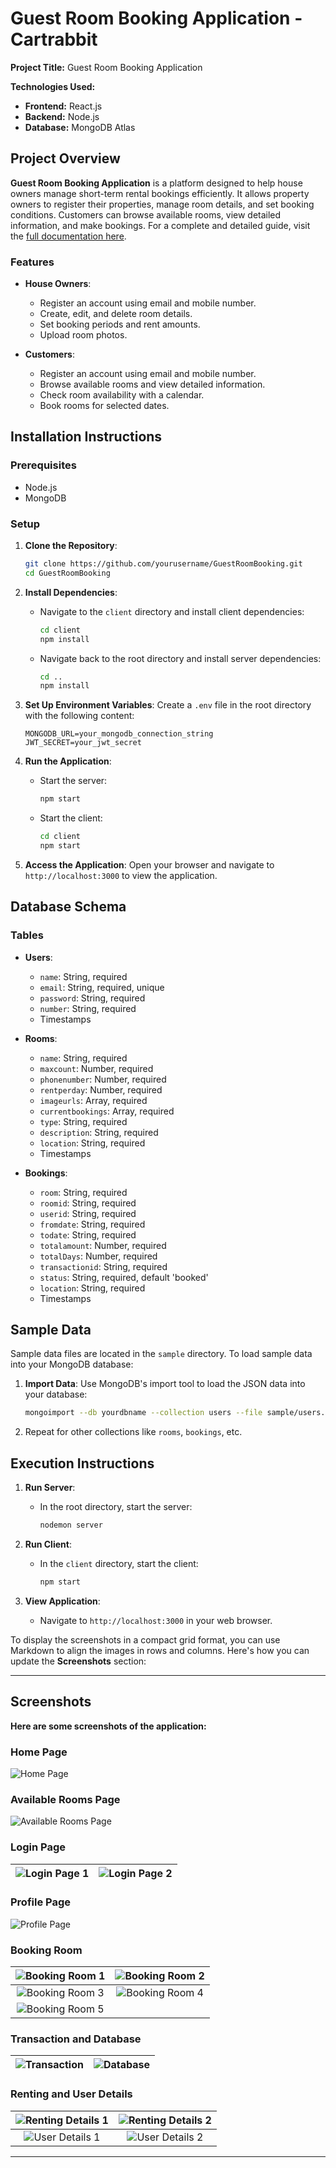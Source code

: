# Guest Room Booking Application - Cartrabbit

**Project Title:** Guest Room Booking Application

**Technologies Used:** 
- **Frontend:** React.js
- **Backend:** Node.js
- **Database:** MongoDB Atlas


## Project Overview

**Guest Room Booking Application** is a platform designed to help house owners manage short-term rental bookings efficiently. It allows property owners to register their properties, manage room details, and set booking conditions. Customers can browse available rooms, view detailed information, and make bookings.
For a complete and detailed guide, visit the [full documentation here](https://github.com/GKrizz/Guest_room_booking_application/blob/main/client/README.md).

### Features

- **House Owners**:
  - Register an account using email and mobile number.
  - Create, edit, and delete room details.
  - Set booking periods and rent amounts.
  - Upload room photos.

- **Customers**:
  - Register an account using email and mobile number.
  - Browse available rooms and view detailed information.
  - Check room availability with a calendar.
  - Book rooms for selected dates.

## Installation Instructions

### Prerequisites

- Node.js
- MongoDB

### Setup

1. **Clone the Repository**:
   ```bash
   git clone https://github.com/yourusername/GuestRoomBooking.git
   cd GuestRoomBooking
   ```

2. **Install Dependencies**:
   - Navigate to the `client` directory and install client dependencies:
     ```bash
     cd client
     npm install
     ```
   - Navigate back to the root directory and install server dependencies:
     ```bash
     cd ..
     npm install
     ```

3. **Set Up Environment Variables**:
   Create a `.env` file in the root directory with the following content:
   ```env
   MONGODB_URL=your_mongodb_connection_string
   JWT_SECRET=your_jwt_secret
   ```

4. **Run the Application**:
   - Start the server:
     ```bash
     npm start
     ```
   - Start the client:
     ```bash
     cd client
     npm start
     ```

5. **Access the Application**:
   Open your browser and navigate to `http://localhost:3000` to view the application.

## Database Schema

### Tables

- **Users**:
  - `name`: String, required
  - `email`: String, required, unique
  - `password`: String, required
  - `number`: String, required
  - Timestamps

- **Rooms**:
  - `name`: String, required
  - `maxcount`: Number, required
  - `phonenumber`: Number, required
  - `rentperday`: Number, required
  - `imageurls`: Array, required
  - `currentbookings`: Array, required
  - `type`: String, required
  - `description`: String, required
  - `location`: String, required
  - Timestamps

- **Bookings**:
  - `room`: String, required
  - `roomid`: String, required
  - `userid`: String, required
  - `fromdate`: String, required
  - `todate`: String, required
  - `totalamount`: Number, required
  - `totalDays`: Number, required
  - `transactionid`: String, required
  - `status`: String, required, default 'booked'
  - `location`: String, required
  - Timestamps

## Sample Data

Sample data files are located in the `sample` directory. To load sample data into your MongoDB database:

1. **Import Data**:
   Use MongoDB's import tool to load the JSON data into your database:
   ```bash
   mongoimport --db yourdbname --collection users --file sample/users.json
   ```

2. Repeat for other collections like `rooms`, `bookings`, etc.

## Execution Instructions

1. **Run Server**:
   - In the root directory, start the server:
     ```bash
     nodemon server
     ```

2. **Run Client**:
   - In the `client` directory, start the client:
     ```bash
     npm start
     ```

3. **View Application**:
   - Navigate to `http://localhost:3000` in your web browser.

To display the screenshots in a compact grid format, you can use Markdown to align the images in rows and columns. Here's how you can update the **Screenshots** section:

---

## Screenshots

**Here are some screenshots of the application:**

### Home Page
![Home Page](https://github.com/user-attachments/assets/110f5ed2-7c34-40f5-9171-47ab415db044)

### Available Rooms Page
![Available Rooms Page](https://github.com/user-attachments/assets/ce18273a-393b-469b-ad1c-b111991eeefd)

### Login Page
| ![Login Page 1](https://github.com/user-attachments/assets/b89f307b-ddd5-42a2-a913-b87d883285bf) | ![Login Page 2](https://github.com/user-attachments/assets/b93be2a4-e2f6-4f2d-affa-e64ce116bb33) |
|:--:|:--:|

### Profile Page
![Profile Page](https://github.com/user-attachments/assets/07673c73-8081-4a07-818a-fd3c750496a0)

### Booking Room
| ![Booking Room 1](https://github.com/user-attachments/assets/799fe5b9-7b63-4208-98d1-d11c61710a0f) | ![Booking Room 2](https://github.com/user-attachments/assets/267f8c7e-f9ba-4273-a934-0ed70fc1892c) |
|:--:|:--:|
| ![Booking Room 3](https://github.com/user-attachments/assets/2d70571d-2108-4ae7-9612-38c1aaccca0b) | ![Booking Room 4](https://github.com/user-attachments/assets/07364476-2871-4660-b2b8-afe3bd9a2f5f) |
| ![Booking Room 5](https://github.com/user-attachments/assets/7c52eaf1-3c6e-47f7-a2e4-19e59713213e) |  |

### Transaction and Database
| ![Transaction](https://github.com/user-attachments/assets/e88225d1-0af1-40c0-93f3-96a2a0bb02da) | ![Database](https://github.com/user-attachments/assets/ecc26054-7eef-4fea-928f-a1295c9b7128) |
|:--:|:--:|

### Renting and User Details
| ![Renting Details 1](https://github.com/user-attachments/assets/c253389c-d358-4904-b1e8-60e2550f477e) | ![Renting Details 2](https://github.com/user-attachments/assets/f2813d05-4221-41fb-8412-f980682aa5ea) |
|:--:|:--:|
| ![User Details 1](https://github.com/user-attachments/assets/68a87155-12db-4ce7-ab17-ce35e506fbf1) | ![User Details 2](https://github.com/user-attachments/assets/cbc7857b-1cba-4806-83fe-275689806ea0) |

---

